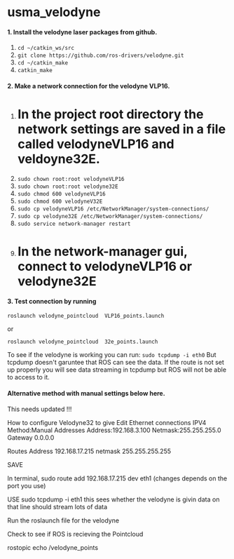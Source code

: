 # usma_velodyne

#### 1. Install the velodyne laser packages from github.
1. `cd ~/catkin_ws/src`
2. `git clone https://github.com/ros-drivers/velodyne.git`
3. `cd ~/catkin_make`
4. `catkin_make`

#### 2. Make a network connection for the velodyne VLP16.
1. # In the project root directory the network settings are saved in a file called velodyneVLP16 and veldoyne32E.
2. `sudo chown root:root velodyneVLP16`
3. `sudo chown root:root velodyne32E`
4. `sudo chmod 600 velodyneVLP16`
5. `sudo chmod 600 velodyneV32E`
6. `sudo cp velodyneVLP16 /etc/NetworkManager/system-connections/`
7. `sudo cp velodyne32E /etc/NetworkManager/system-connections/`
8. `sudo service network-manager restart`
9. # In the network-manager gui, connect to velodyneVLP16 or velodyne32E

#### 3. Test connection by running 

    roslaunch velodyne_pointcloud  VLP16_points.launch
or

    roslaunch velodyne_pointcloud  32e_points.launch

To see if the velodyne is working you can run: `sudo tcpdump -i eth0` But tcpdump doesn't garuntee that ROS can see the data. If the route is not set up properly you will see data streaming in tcpdump but ROS will not be able to access to it.

#### Alternative method with manual settings below here.
This needs updated !!!

How to configure Velodyne32 to give
Edit Ethernet connections
IPV4
Method:Manual
Addresses
Address:192.168.3.100
Netmask:255.255.255.0
Gateway 0.0.0.0

Routes
Address 192.168.17.215
netmask 255.255.255.255

SAVE

In terminal,
sudo route add 192.168.17.215 dev eth1 (changes depends on the port you use)


USE 
sudo tcpdump -i eth1
this sees whether the velodyne is givin data on that line should stream lots of data

Run the roslaunch file for the velodyne

Check to see if ROS is recieving the Pointcloud 

rostopic echo /velodyne_points




